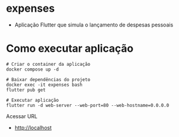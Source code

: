 # expenses

- Aplicação Flutter que simula o lançamento de despesas pessoais

# Como executar aplicação

```shell
# Criar o container da aplicação
docker compose up -d

# Baixar dependências do projeto
docker exec -it expenses bash
flutter pub get

# Executar aplicação
flutter run -d web-server --web-port=80 --web-hostname=0.0.0.0
```

Acessar URL
- [http://localhost](http://localhost)